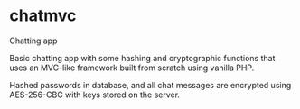 # chatmvc
Chatting app

Basic chatting app with some hashing and cryptographic functions that uses an MVC-like framework built from scratch using vanilla PHP.

Hashed passwords in database, and all chat messages are encrypted using AES-256-CBC with keys stored on the server. 
